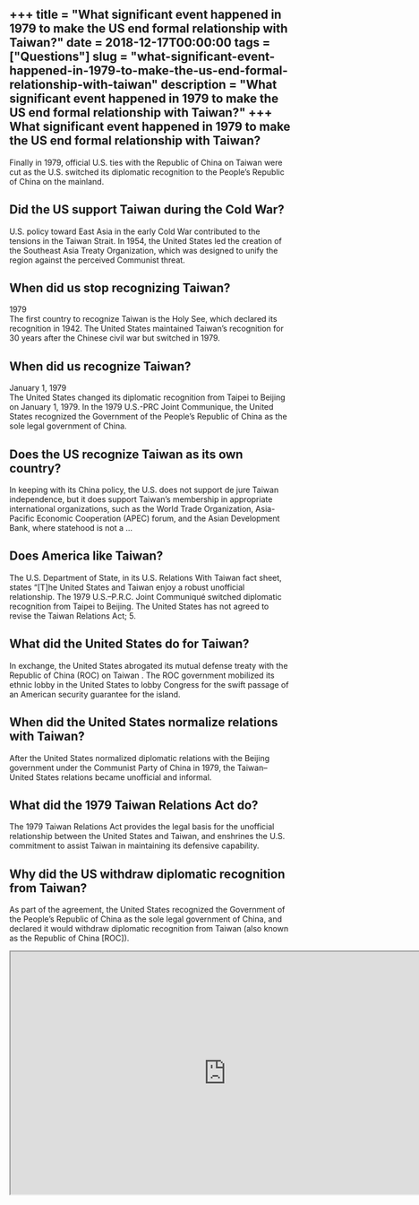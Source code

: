 +++
title = "What significant event happened in 1979 to make the US end formal relationship with Taiwan?"
date = 2018-12-17T00:00:00
tags = ["Questions"]
slug = "what-significant-event-happened-in-1979-to-make-the-us-end-formal-relationship-with-taiwan"
description = "What significant event happened in 1979 to make the US end formal relationship with Taiwan?"
+++
What significant event happened in 1979 to make the US end formal relationship with Taiwan?
-------------------------------------------------------------------------------------------

Finally in 1979, official U.S. ties with the Republic of China on Taiwan were cut as the U.S. switched its diplomatic recognition to the People’s Republic of China on the mainland.

Did the US support Taiwan during the Cold War?
----------------------------------------------

U.S. policy toward East Asia in the early Cold War contributed to the tensions in the Taiwan Strait. In 1954, the United States led the creation of the Southeast Asia Treaty Organization, which was designed to unify the region against the perceived Communist threat.

When did us stop recognizing Taiwan?
------------------------------------

1979  
The first country to recognize Taiwan is the Holy See, which declared its recognition in 1942. The United States maintained Taiwan’s recognition for 30 years after the Chinese civil war but switched in 1979.

When did us recognize Taiwan?
-----------------------------

January 1, 1979  
The United States changed its diplomatic recognition from Taipei to Beijing on January 1, 1979. In the 1979 U.S.-PRC Joint Communique, the United States recognized the Government of the People’s Republic of China as the sole legal government of China.

Does the US recognize Taiwan as its own country?
------------------------------------------------

In keeping with its China policy, the U.S. does not support de jure Taiwan independence, but it does support Taiwan’s membership in appropriate international organizations, such as the World Trade Organization, Asia-Pacific Economic Cooperation (APEC) forum, and the Asian Development Bank, where statehood is not a …

Does America like Taiwan?
-------------------------

The U.S. Department of State, in its U.S. Relations With Taiwan fact sheet, states “\[T\]he United States and Taiwan enjoy a robust unofficial relationship. The 1979 U.S.–P.R.C. Joint Communiqué switched diplomatic recognition from Taipei to Beijing. The United States has not agreed to revise the Taiwan Relations Act; 5.

What did the United States do for Taiwan?
-----------------------------------------

In exchange, the United States abrogated its mutual defense treaty with the Republic of China (ROC) on Taiwan . The ROC government mobilized its ethnic lobby in the United States to lobby Congress for the swift passage of an American security guarantee for the island.

When did the United States normalize relations with Taiwan?
-----------------------------------------------------------

After the United States normalized diplomatic relations with the Beijing government under the Communist Party of China in 1979, the Taiwan–United States relations became unofficial and informal.

What did the 1979 Taiwan Relations Act do?
------------------------------------------

The 1979 Taiwan Relations Act provides the legal basis for the unofficial relationship between the United States and Taiwan, and enshrines the U.S. commitment to assist Taiwan in maintaining its defensive capability.

Why did the US withdraw diplomatic recognition from Taiwan?
-----------------------------------------------------------

As part of the agreement, the United States recognized the Government of the People’s Republic of China as the sole legal government of China, and declared it would withdraw diplomatic recognition from Taiwan (also known as the Republic of China \[ROC\]).

<iframe allow="accelerometer; autoplay; clipboard-write; encrypted-media; gyroscope; picture-in-picture" allowfullscreen="" class="__youtube_prefs__  epyt-is-override  no-lazyload" data-no-lazy="1" data-origheight="433" data-origwidth="770" data-skipgform_ajax_framebjll="" height="433" id="_ytid_67550" loading="lazy" src="https://www.youtube.com/embed/Rym5rjRtM_k?enablejsapi=1&autoplay=0&cc_load_policy=0&cc_lang_pref=&iv_load_policy=1&loop=0&modestbranding=0&rel=1&fs=1&playsinline=0&autohide=2&theme=dark&color=red&controls=1&" title="YouTube player" width="770"></iframe>